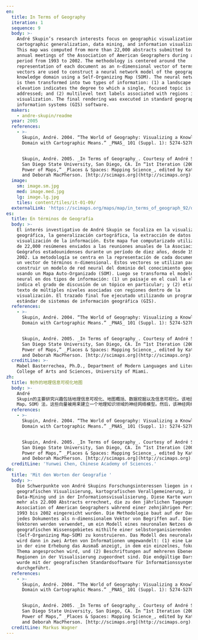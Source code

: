 ```yaml
---
en:
  title: In Terms of Geography
  iteration: 1
  sequence: 9
  body: >-
    André Skupin’s research interests focus on geographic visualization,
    cartographic generalization, data mining, and information visualization.
    This map was computed from more than 22,000 abstracts submitted to the
    annual meetings of the Association of American Geographers during a ten-year
    period from 1993 to 2002. The methodology is centered around the
    representation of each document as an n-dimensional vector of terms. These
    vectors are used to construct a neural network model of the geographic
    knowledge domain using a Self-Organizing Map (SOM). The neural network model
    is then transformed into two types of information: (1) a landscape in which
    elevation indicates the degree to which a single, focused topic is
    addressed; and (2) multilevel text labels associated with regions in the
    visualization. The final rendering was executed in standard geographic
    information systems (GIS) software.
  makers:
    - andre-skupin/readme
  year: 2005
  references:
    - >-
      Skupin, André. 2004. “The World of Geography: Visualizing a Knowledge
      Domain with Cartographic Means.” _PNAS_ 101 (Suppl. 1): 5274-5278.


      Skupin, André. 2005. _In Terms of Geography_. Courtesy of André Skupin,
      San Diego State University, San Diego, CA. In “1st Iteration (2005): The
      Power of Maps,” _Places & Spaces: Mapping Science_, edited by Katy Börner
      and Deborah MacPherson. [http://scimaps.org](http://scimaps.org).
  image:
    sm: image.sm.jpg
    med: image.med.jpg
    lg: image.lg.jpg
    tiles: content/tiles/it-01-09/
  externalLink: 'https://scimaps.org/maps/map/in_terms_of_geograph_92/detail'
es:
  title: En términos de Geografía
  body: >-
    El interés investigativo de André Skupin se focaliza en la visualización
    geográfica, la generalización cartográfica, la extracción de datos y la
    visualización de la información. Este mapa fue computarizado utilizando más
    de 22,000 resúmenes enviados a las reuniones anuales de la Asociación de
    Geógrafos estadounidenses durante un período de diez años, desde 1993 a
    2002. La metodología se centra en la representación de cada documento como
    un vector de términos n-dimensional. Estos vectores se utilizan para
    construir un modelo de red neural del dominio del conocimiento geográfico,
    usando un Mapa Auto-Organizado (SOM). Luego se transforma el modelo de red
    neural en dos tipos de información: (1) un paisaje en el cual la elevación
    indica el grado de discusión de un tópico en particular; y (2) etiquetas de
    texto de múltiples niveles asociadas con regiones dentro de la
    visualización. El trazado final fue ejecutado utilizando un programa
    estándar de sistemas de información geográfica (GIS).
  references:
    - >-
      Skupin, André. 2004. “The World of Geography: Visualizing a Knowledge
      Domain with Cartographic Means.” _PNAS_ 101 (Suppl. 1): 5274-5278.


      Skupin, André. 2005. _In Terms of Geography_. Courtesy of André Skupin,
      San Diego State University, San Diego, CA. In “1st Iteration (2005): The
      Power of Maps,” _Places & Spaces: Mapping Science_, edited by Katy Börner
      and Deborah MacPherson. [http://scimaps.org](http://scimaps.org).
  creditLine: >-
    Mabel Basterrechea, Ph.D., Department of Modern Languages and Literatures,
    College of Arts and Sciences, University of Miami.
zh:
  title: 制作的地理信息可视化地图
  body: >-
    André
    Skupin的主要研究兴趣包括地理信息可视化、地图概括、数据挖掘以及信息可视化。该地图通过对1993年到2002年十年间的美国地理学协会年会提交的2.2万多篇摘要计算而来。该方法将每篇文献看作是短语的n维向量。利用自组织映射（Self-Organizing
    Map，SOM）法，这些向量被用来建立一个地理知识领域的神经网络模型。然后，该神经网络模型被转变成两种信息模式：（1）一种是利用还把高度来标准单个主题集中的程度；（2）采用多级文本标签对不同的可视化区域进行标注。地图最终利用标准的地理信息信息（GIS）软件进行制图。
  references:
    - >-
      Skupin, André. 2004. “The World of Geography: Visualizing a Knowledge
      Domain with Cartographic Means.” _PNAS_ 101 (Suppl. 1): 5274-5278.


      Skupin, André. 2005. _In Terms of Geography_. Courtesy of André Skupin,
      San Diego State University, San Diego, CA. In “1st Iteration (2005): The
      Power of Maps,” _Places & Spaces: Mapping Science_, edited by Katy Börner
      and Deborah MacPherson. [http://scimaps.org](http://scimaps.org).
  creditLine: 'Yunwei Chen, Chinese Academy of Sciences.'
de:
  title: 'Mit den Worten der Geografie '
  body: >-
    Die Schwerpunkte von André Skupins Forschungsinteressen liegen in der
    geografischen Visualisierung, kartografischen Verallgemeinerung, im
    Data-Mining und in der Informationsvisualisierung. Diese Karte wurde aus
    mehr als 22.000 Abstracts errechnet, die zu den jährlichen Tagungen der
    Association of American Geographers während einer zehnjährigen Periode von
    1993 bis 2002 eingereicht wurden. Die Methodologie baut auf der Darstellung
    jedes Dokumentes als n-dimensionalem Vektor von Begriffen auf. Diese
    Vektoren werden verwendet, um ein Modell eines neuronalen Netzes des
    geografischen Wissensgebietes mithilfe einer selbstorganisierenden Karte
    (Self-Organizing Map-SOM) zu konstruieren. Das Modell des neuronalen Netzes
    wird dann in zwei Arten von Informationen umgewandelt: (1) eine Landschaft,
    in der eine Erhebung das Ausmaß anzeigt, in dem ein einzelnes, fokussiertes
    Thema angesprochen wird, und (2) Beschriftungen auf mehreren Ebenen, die den
    Regionen in der Visualisierung zugeordnet sind. Die endgültige Darstellung
    wurde mit der geografischen Standardsoftware für Informationssysteme (GIS)
    durchgeführt.
  references:
    - >-
      Skupin, André. 2004. “The World of Geography: Visualizing a Knowledge
      Domain with Cartographic Means.” _PNAS_ 101 (Suppl. 1): 5274-5278.


      Skupin, André. 2005. _In Terms of Geography_. Courtesy of André Skupin,
      San Diego State University, San Diego, CA. In “1st Iteration (2005): The
      Power of Maps,” _Places & Spaces: Mapping Science_, edited by Katy Börner
      and Deborah MacPherson. [http://scimaps.org](http://scimaps.org).
  creditLine: Markus Wagner
---
```


